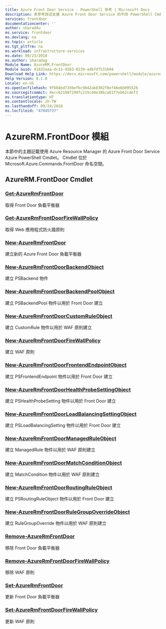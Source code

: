 ```yaml
---
title: Azure Front Door Service - PowerShell 參考 | Microsoft Docs
description: 本參考詳述支援 Azure Front Door Service 的不同 PowerShell Cmdlet
services: frontdoor
documentationcenter: ''
author: sharad4u
ms.service: frontdoor
ms.devlang: na
ms.topic: article
ms.tgt_pltfrm: na
ms.workload: infrastructure-services
ms.date: 09/23/2018
ms.author: sharadag
Module Name: AzureRM.FrontDoor
Module Guid: 91832aaa-dc11-4583-8239-adb7df531604
Download Help Link: https://docs.microsoft.com/powershell/module/azurerm.frontdoor
Help Version: 0.1.0
Locale: en-US
ms.openlocfilehash: 9fb04bd7356efbc9842ab8302f8ef46e6b095528
ms.sourcegitcommit: 4ecc62198f299fc215c49e38bca81f7eb62cdef3
ms.translationtype: HT
ms.contentlocale: zh-TW
ms.lasthandoff: 09/24/2018
ms.locfileid: "47045737"
---
```

# AzureRM.FrontDoor 模組
本節中的主題記載使用 Azure Resource Manager 的 Azure Front Door Service Azure PowerShell Cmdlet。 Cmdlet 位於 Microsoft.Azure.Commands.FrontDoor 命名空間。

## AzureRM.FrontDoor Cmdlet
### [Get-AzureRmFrontDoor](Get-AzureRmFrontDoor.md)
取得 Front Door 負載平衡器

### [Get-AzureRmFrontDoorFireWallPolicy](Get-AzureRmFrontDoorFireWallPolicy.md)
取得 Web 應用程式防火牆原則

### [New-AzureRmFrontDoor](New-AzureRmFrontDoor.md)
建立新的 Azure Front Door 負載平衡器

### [New-AzureRmFrontDoorBackendObject](New-AzureRmFrontDoorBackendObject.md)
建立 PSBackend 物件

### [New-AzureRmFrontDoorBackendPoolObject](New-AzureRmFrontDoorBackendPoolObject.md)
建立 PSBackendPool 物件以用於 Front Door 建立

### [New-AzureRmFrontDoorCustomRuleObject](New-AzureRmFrontDoorCustomRuleObject.md)
建立 CustomRule 物件以用於 WAF 原則建立

### [New-AzureRmFrontDoorFireWallPolicy](New-AzureRmFrontDoorFireWallPolicy.md)
建立 WAF 原則

### [New-AzureRmFrontDoorFrontendEndpointObject](New-AzureRmFrontDoorFrontendEndpointObject.md)
建立 PSFrontendEndpoint 物件以用於 Front Door 建立

### [New-AzureRmFrontDoorHealthProbeSettingObject](New-AzureRmFrontDoorHealthProbeSettingObject.md)
建立 PSHealthProbeSetting 物件以用於 Front Door 建立

### [New-AzureRmFrontDoorLoadBalancingSettingObject](New-AzureRmFrontDoorLoadBalancingSettingObject.md)
建立 PSLoadBalancingSetting 物件以用於 Front Door 建立

### [New-AzureRmFrontDoorManagedRuleObject](New-AzureRmFrontDoorManagedRuleObject.md)
建立 ManagedRule 物件以用於 WAF 原則建立

### [New-AzureRmFrontDoorMatchConditionObject](New-AzureRmFrontDoorMatchConditionObject.md)
建立 MatchCondition 物件以用於 WAF 原則建立

### [New-AzureRmFrontDoorRoutingRuleObject](New-AzureRmFrontDoorRoutingRuleObject.md)
建立 PSRoutingRuleObject 物件以用於 Front Door 建立

### [New-AzureRmFrontDoorRuleGroupOverrideObject](New-AzureRmFrontDoorRuleGroupOverrideObject.md)
建立 RuleGroupOverride 物件以用於 WAF 原則建立

### [Remove-AzureRmFrontDoor](Remove-AzureRmFrontDoor.md)
移除 Front Door 負載平衡器

### [Remove-AzureRmFrontDoorFireWallPolicy](Remove-AzureRmFrontDoorFireWallPolicy.md)
移除 WAF 原則

### [Set-AzureRmFrontDoor](Set-AzureRmFrontDoor.md)
更新 Front Door 負載平衡器

### [Set-AzureRmFrontDoorFireWallPolicy](Set-AzureRmFrontDoorFireWallPolicy.md)
更新 WAF 原則

